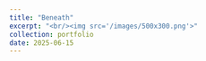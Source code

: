 ```yaml
---
title: "Beneath"
excerpt: "<br/><img src='/images/500x300.png'>"
collection: portfolio
date: 2025-06-15
---
```

